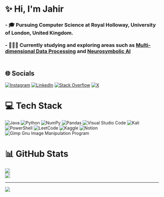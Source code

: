 # ✨ Hi, I'm Jahir
### - 🎓 Pursuing Computer Science at Royal Holloway, University of London, United Kingdom.<br><br>- 👩🏻‍💻 Currently studying and exploring areas such as [Multi-dimensional Data Processing](https://www.degruyter.com/document/doi/10.1515/comp-2022-0251/html?lang=en) and [Neurosymbolic AI](https://medium.com/swlh/neurosymbolic-ai-to-give-us-machines-with-true-common-sense-9c133b78ab13)<br><br>


## 🌐 Socials
[![Instagram](https://img.shields.io/badge/Instagram-%23E4405F.svg?logo=Instagram&logoColor=white)](https://instagram.com/jahir10ali) [![LinkedIn](https://img.shields.io/badge/LinkedIn-%230077B5.svg?logo=linkedin&logoColor=white)](https://linkedin.com/in/jahir10ali) [![Stack Overflow](https://img.shields.io/badge/-Stackoverflow-FE7A16?logo=stack-overflow&logoColor=white)](https://stackoverflow.com/users/jahir10ali) [![X](https://img.shields.io/badge/X-black.svg?logo=X&logoColor=white)](https://x.com/jahir10ali)<br>

# 💻 Tech Stack
![Java](https://img.shields.io/badge/java-%23ED8B00.svg?style=for-the-badge&logo=openjdk&logoColor=white) 
![Python](https://img.shields.io/badge/python-3670A0?style=for-the-badge&logo=python&logoColor=ffdd54) 
![NumPy](https://img.shields.io/badge/numpy-%23013243.svg?style=for-the-badge&logo=numpy&logoColor=white) 
![Pandas](https://img.shields.io/badge/pandas-%23150458.svg?style=for-the-badge&logo=pandas&logoColor=white)
![Visual Studio Code](https://img.shields.io/badge/Visual%20Studio%20Code-0078d7.svg?style=for-the-badge&logo=visual-studio-code&logoColor=white)
![Kali](https://img.shields.io/badge/Kali-268BEE?style=for-the-badge&logo=kalilinux&logoColor=white)
![PowerShell](https://img.shields.io/badge/PowerShell-%235391FE.svg?style=for-the-badge&logo=powershell&logoColor=white) 
![LeetCode](https://img.shields.io/badge/LeetCode-000000?style=for-the-badge&logo=LeetCode&logoColor=#d16c06) 
![Kaggle](https://img.shields.io/badge/Kaggle-035a7d?style=for-the-badge&logo=kaggle&logoColor=white)
![Notion](https://img.shields.io/badge/Notion-%23000000.svg?style=for-the-badge&logo=notion&logoColor=white)
![Gimp Gnu Image Manipulation Program](https://img.shields.io/badge/Gimp-657D8B?style=for-the-badge&logo=gimp&logoColor=FFFFFF)
# 📊 GitHub Stats
![](https://github-readme-stats.vercel.app/api?username=jahir10ali&show_icons=true&theme=dark&hide_rank=true&hide_border=false&include_all_commits=true&count_private=true)<br/>
![](https://github-profile-trophy.vercel.app/?username=jahir10ali&theme=onestar&no-frame=false&no-bg=true&margin-w=4)

---
[![](https://visitcount.itsvg.in/api?id=jahir10ali&icon=0&color=0)](https://visitcount.itsvg.in)

